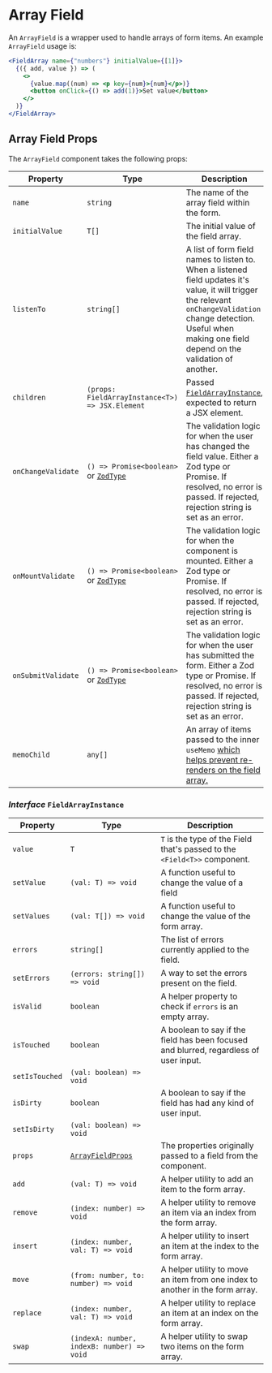 # Array Field

An `ArrayField` is a wrapper used to handle arrays of form items. An example `ArrayField` usage is:

```jsx
<FieldArray name={"numbers"} initialValue={[1]}>
  {({ add, value }) => (
    <>
      {value.map((num) => <p key={num}>{num}</p>)}
      <button onClick={() => add(1)}>Set value</button>
    </>
  )}
</FieldArray>
```

## Array Field Props

The `ArrayField` component takes the following props:

| Property           | Type                                                         | Description                                                  |
| ------------------ | ------------------------------------------------------------ | ------------------------------------------------------------ |
| `name`             | `string`                                                     | The name of the array field within the form.                 |
| `initialValue`     | `T[]`                                                        | The initial value of the field array.                        |
| `listenTo`         | `string[]`                                                   | A list of form field names to listen to. When a listened field updates it's value, it will trigger the relevant `onChangeValidation` change detection. Useful when making one field depend on the validation of another. |
| `children`         | `(props: FieldArrayInstance<T>) => JSX.Element`              | Passed [`FieldArrayInstance`](#interface-fieldarrayinstance), expected to return a JSX element. |
| `onChangeValidate` | `() => Promise<boolean>` or [`ZodType`](https://github.com/colinhacks/zod) | The validation logic for when the user has changed the field value. Either a Zod type or Promise. If resolved, no error is passed. If rejected, rejection string is set as an error. |
| `onMountValidate`   | `() => Promise<boolean>` or [`ZodType`](https://github.com/colinhacks/zod) | The validation logic for when the component is mounted. Either a Zod type or Promise. If resolved, no error is passed. If rejected, rejection string is set as an error. |
| `onSubmitValidate` | `() => Promise<boolean>` or [`ZodType`](https://github.com/colinhacks/zod) | The validation logic for when the user has submitted the form. Either a Zod type or Promise. If resolved, no error is passed. If rejected, rejection string is set as an error. |
| `memoChild` | `any[]` | An array of items passed to the inner `useMemo` [which helps prevent re-renders on the field array.](/guides/performance-optimizations) |

### _Interface_ `FieldArrayInstance`

| Property       | Type                                       | Description                                                                           |
|----------------|--------------------------------------------|---------------------------------------------------------------------------------------|
| `value`        | `T`                                        | `T` is the type of the Field that's passed to the `<Field<T>>` component.             |
| `setValue`     | `(val: T) => void`                         | A function useful to change the value of a field                                      |
| `setValues`    | `(val: T[]) => void`                       | A function useful to change the value of the form array.                              |
| `errors`       | `string[]`                                 | The list of errors currently applied to the field.                                    |
| `setErrors`    | `(errors: string[]) => void`               | A way to set the errors present on the field.                                         |
| `isValid`      | `boolean`                                  | A helper property to check if `errors` is an empty array.                             |
| `isTouched`    | `boolean`                                  | A boolean to say if the field has been focused and blurred, regardless of user input. |
| `setIsTouched` | `(val: boolean) => void`                   |                                                                                       |
| `isDirty`      | `boolean`                                  | A boolean to say if the field has had any kind of user input.                         |
| `setIsDirty`   | `(val: boolean) => void`                   |                                                                                       |
| `props`        | [`ArrayFieldProps`](#array-field-props)    | The properties originally passed to a field from the component.                       |
| `add`          | `(val: T) => void`                         | A helper utility to add an item to the form array.                                    |
| `remove`       | `(index: number) => void`                  | A helper utility to remove an item via an index from the form array.                  |
| `insert`       | `(index: number, val: T) => void`          | A helper utility to insert an item at the index to the form array.                    |
| `move`         | `(from: number, to: number) => void`       | A helper utility to move an item from one index to another in the form array.         |
| `replace`      | `(index: number, val: T) => void`          | A helper utility to replace an item at an index on the form array.                    |
| `swap`         | `(indexA: number, indexB: number) => void` | A helper utility to swap two items on the form array.                                 |
